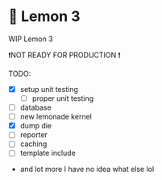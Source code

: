 # 🍋 Lemon 3 

WIP Lemon 3

❗NOT READY FOR PRODUCTION ❗

TODO:

- [x] setup unit testing
    - [ ] proper unit testing
- [ ] database
- [ ] new lemonade kernel
- [x] dump die
- [ ] reporter
- [ ] caching
- [ ] template include
- and lot more I have no idea what else lol

